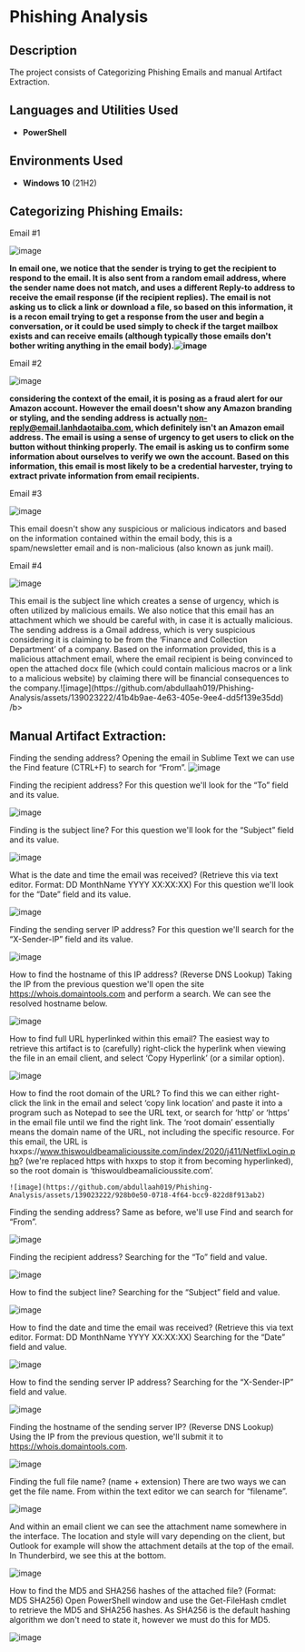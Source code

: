 <h1>Phishing Analysis</h1>

<h2>Description</h2>
The project consists of Categorizing Phishing Emails and manual Artifact Extraction.
<br />


<h2>Languages and Utilities Used</h2>

- <b>PowerShell</b> 

<h2>Environments Used </h2>

- <b>Windows 10</b> (21H2)

<h2>Categorizing Phishing Emails:</h2>

<p> Email #1</b>
  
![image](https://github.com/abdullaah019/Phishing-Analysis/assets/139023222/e328104a-b90c-4b89-ad9a-5d5b09ce5d33)

<b>In email one, we notice that the sender is trying to get the recipient to respond to the email. It is also sent from a random email address, where the sender name does not match, and uses a different Reply-to address to receive the email response (if the recipient replies). The email is not asking us to click a link or download a file, so based on this information, it is a recon email trying to get a response from the user and begin a conversation, or it could be used simply to check if the target mailbox exists and can receive emails (although typically those emails don't bother writing anything in the email body).![image](https://github.com/abdullaah019/Phishing-Analysis/assets/139023222/92ab2831-d8ae-4d0b-9289-93e582923680)
</b> 

<p> Email #2</b>

 ![image](https://github.com/abdullaah019/Phishing-Analysis/assets/139023222/027c367f-31a5-4b63-bbbd-852b7a1e9e78)

<b>considering the context of the email, it is posing as a fraud alert for our Amazon account. However the email doesn't show any Amazon branding or styling, and the sending address is actually non-reply@email.lanhdaotaiba.com, which definitely isn't an Amazon email address. The email is using a sense of urgency to get users to click on the button without thinking properly. The email is asking us to confirm some information about ourselves to verify we own the account. Based on this information, this email is most likely to be a credential harvester, trying to extract private information from email recipients.</b> 

<p> Email #3</b>

 ![image](https://github.com/abdullaah019/Phishing-Analysis/assets/139023222/9a266178-1473-4cd8-97a8-5e60bd18caa2)

 <p> This email doesn't show any suspicious or malicious indicators and based on the information contained within the email body, this is a spam/newsletter email and is non-malicious (also known as junk mail).</b>


<p> Email #4</b>

 ![image](https://github.com/abdullaah019/Phishing-Analysis/assets/139023222/6c623a2c-60f5-466b-ad56-92f01999cefc)

 <p> This email is the subject line which creates a sense of urgency, which is often utilized by malicious emails. We also notice that this email has an attachment which we should be careful with, in case it is actually malicious. The sending address is a Gmail address, which is very suspicious considering it is claiming to be from the ‘Finance and Collection Department’ of a company. Based on the information provided, this is a malicious attachment email, where the email recipient is being convinced to open the attached docx file (which could contain malicious macros or a link to a malicious website) by claiming there will be financial consequences to the company.![image](https://github.com/abdullaah019/Phishing-Analysis/assets/139023222/41b4b9ae-4e63-405e-9ee4-dd5f139e35dd)
/b>


<h2>Manual Artifact Extraction:</h2>

Finding the sending address?
Opening the email in Sublime Text we can use the Find feature (CTRL+F) to search for “From”.
 ![image](https://github.com/abdullaah019/Phishing-Analysis/assets/139023222/0bb1311f-f16e-46fe-9cac-7019c4440815)
 
 
 
 
Finding the recipient address?
For this question we'll look for the “To” field and its value.
 
  ![image](https://github.com/abdullaah019/Phishing-Analysis/assets/139023222/3ffbfb66-dbca-4c10-9636-15c971505d19)

 
 
 
Finding is the subject line?
For this question we'll look for the “Subject” field and its value.
 
  ![image](https://github.com/abdullaah019/Phishing-Analysis/assets/139023222/65e05e7b-f0f2-4632-9180-c0eb0e5a6569)

 
 
 
What is the date and time the email was received? (Retrieve this via text editor. Format: DD MonthName YYYY XX:XX:XX)
For this question we'll look for the “Date” field and its value.
 
 ![image](https://github.com/abdullaah019/Phishing-Analysis/assets/139023222/c942b4c8-64a8-4b9a-948e-22859f39cd22)
 
 
 
 
Finding the sending server IP address?
For this question we'll search for the “X-Sender-IP” field and its value.
 
  ![image](https://github.com/abdullaah019/Phishing-Analysis/assets/139023222/ce379575-ff1b-406a-910c-dea497d8c069)

 
 
 
How to find the hostname of this IP address? (Reverse DNS Lookup)
Taking the IP from the previous question we'll open the site https://whois.domaintools.com and perform a search. We can see the resolved hostname below.
 
  ![image](https://github.com/abdullaah019/Phishing-Analysis/assets/139023222/479097fc-c3a5-4556-ab31-e6a8e10d20a9)

 
 
 
How to find full URL hyperlinked within this email?
The easiest way to retrieve this artifact is to (carefully) right-click the hyperlink when viewing the file in an email client, and select ‘Copy Hyperlink’ (or a similar option).
 
  ![image](https://github.com/abdullaah019/Phishing-Analysis/assets/139023222/7b299c65-2ac1-411d-95dc-f647f059c908)

 
 
 
How to find the root domain of the URL?
To find this we can either right-click the link in the email and select ‘copy link location’ and paste it into a program such as Notepad to see the URL text, or search for ‘http’ or ‘https’ in the email file until we find the right link. The ‘root domain’ essentially means the domain name of the URL, not including the specific resource. For this email, the URL is hxxps://www.thiswouldbeamalicioussite.com/index/2020/j411/NetflixLogin.php? (we're replaced https with hxxps to stop it from becoming hyperlinked), so the root domain is ‘thiswouldbeamalicioussite.com’.
 
    ![image](https://github.com/abdullaah019/Phishing-Analysis/assets/139023222/928b0e50-0718-4f64-bcc9-822d8f913ab2)

 
 
 
 
Finding the sending address?
Same as before, we'll use Find and search for “From”.
 
  ![image](https://github.com/abdullaah019/Phishing-Analysis/assets/139023222/adb0d1ff-2bc8-404a-a37e-dce1b682bbf6)

 
 
 
Finding the recipient address?
Searching for the “To” field and value.
 
  ![image](https://github.com/abdullaah019/Phishing-Analysis/assets/139023222/c55b1324-acaa-409f-82bc-b93127e559a5)

 
 
 
How to find the subject line?
Searching for the “Subject” field and value.
 
  ![image](https://github.com/abdullaah019/Phishing-Analysis/assets/139023222/0155131f-3bb0-4a6b-8d75-fe2db080c21a)

 
 
 
How to find the date and time the email was received? (Retrieve this via text editor. Format: DD MonthName YYYY XX:XX:XX)
Searching for the “Date” field and value.
 
 ![image](https://github.com/abdullaah019/Phishing-Analysis/assets/139023222/bfd1dd2b-167f-4e1a-a117-b5541ccde567)
 
 
 
 
How to find the sending server IP address?
Searching for the “X-Sender-IP” field and value.
 
  ![image](https://github.com/abdullaah019/Phishing-Analysis/assets/139023222/7e8bd5ae-2eb0-49aa-9c9a-ab559e1e3b97)

 
 
 
Finding the hostname of the sending server IP? (Reverse DNS Lookup)
Using the IP from the previous question, we'll submit it to https://whois.domaintools.com.
 
  ![image](https://github.com/abdullaah019/Phishing-Analysis/assets/139023222/e19c22c4-9932-48cc-a470-26f1e90e5a54)

 
 
 
Finding the full file name? (name + extension)
There are two ways we can get the file name. From within the text editor we can search for “filename”.
 
  ![image](https://github.com/abdullaah019/Phishing-Analysis/assets/139023222/2806e4a4-b1e1-42d9-a487-51bb67ae0b7d)

 
And within an email client we can see the attachment name somewhere in the interface. The location and style will vary depending on the client, but Outlook for example will show the attachment details at the top of the email. In Thunderbird, we see this at the bottom.
 
  ![image](https://github.com/abdullaah019/Phishing-Analysis/assets/139023222/ca996920-ab91-4fdd-8cfa-b114976d2b38)

 
 
 
How to find the MD5 and SHA256 hashes of the attached file? (Format: MD5 SHA256)
Open PowerShell window and use the Get-FileHash cmdlet to retrieve the MD5 and SHA256 hashes. As SHA256 is the default hashing algorithm we don't need to state it, however we must do this for MD5.
 
 
![image](https://github.com/abdullaah019/Phishing-Analysis/assets/139023222/e8566643-e3d1-46bb-b675-ac2bcc0a9509)


<!--
 ```diff
- text in red
+ text in green
! text in orange
# text in gray
@@ text in purple (and bold)@@
```
--!>
